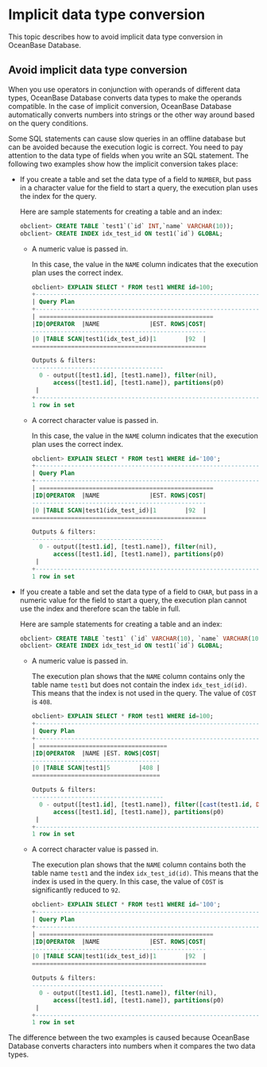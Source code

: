 # Implicit data type conversion

This topic describes how to avoid implicit data type conversion in OceanBase Database.

## Avoid implicit data type conversion

When you use operators in conjunction with operands of different data types, OceanBase Database converts data types to make the operands compatible. In the case of implicit conversion, OceanBase Database automatically converts numbers into strings or the other way around based on the query conditions.

Some SQL statements can cause slow queries in an offline database but can be avoided because the execution logic is correct. You need to pay attention to the data type of fields when you write an SQL statement. The following two examples show how the implicit conversion takes place:

* If you create a table and set the data type of a field to `NUMBER`, but pass in a character value for the field to start a query, the execution plan uses the index for the query.

   Here are sample statements for creating a table and an index:

   ```sql
   obclient> CREATE TABLE `test1`(`id` INT,`name` VARCHAR(10));
   obclient> CREATE INDEX idx_test_id ON test1(`id`) GLOBAL;
   ```

   * A numeric value is passed in.

      In this case, the value in the `NAME` column indicates that the execution plan uses the correct index.

      ```sql
      obclient> EXPLAIN SELECT * FROM test1 WHERE id=100;
      +------------------------------------------------------------------------------------------------------------------------------------------------------------------------------------------------------------------------------------------------------------------------------------------------------------------------------------------------------------------------------------------------------------------------------------+
      | Query Plan                                                                                                                                                                                                                                                                                                                                                                                                                         |
      +------------------------------------------------------------------------------------------------------------------------------------------------------------------------------------------------------------------------------------------------------------------------------------------------------------------------------------------------------------------------------------------------------------------------------------+
      | =================================================
      |ID|OPERATOR  |NAME              |EST. ROWS|COST|
      -------------------------------------------------
      |0 |TABLE SCAN|test1(idx_test_id)|1        |92  |
      =================================================

      Outputs & filters:
      -------------------------------------
        0 - output([test1.id], [test1.name]), filter(nil),
            access([test1.id], [test1.name]), partitions(p0)
       |
      +------------------------------------------------------------------------------------------------------------------------------------------------------------------------------------------------------------------------------------------------------------------------------------------------------------------------------------------------------------------------------------------------------------------------------------+
      1 row in set
      ```

   * A correct character value is passed in.

      In this case, the value in the `NAME` column indicates that the execution plan uses the correct index.

      ```sql
      obclient> EXPLAIN SELECT * FROM test1 WHERE id='100';
      +------------------------------------------------------------------------------------------------------------------------------------------------------------------------------------------------------------------------------------------------------------------------------------------------------------------------------------------------------------------------------------------------------------------------------------+
      | Query Plan                                                                                                                                                                                                                                                                                                                                                                                                                         |
      +------------------------------------------------------------------------------------------------------------------------------------------------------------------------------------------------------------------------------------------------------------------------------------------------------------------------------------------------------------------------------------------------------------------------------------+
      | =================================================
      |ID|OPERATOR  |NAME              |EST. ROWS|COST|
      -------------------------------------------------
      |0 |TABLE SCAN|test1(idx_test_id)|1        |92  |
      =================================================

      Outputs & filters:
      -------------------------------------
        0 - output([test1.id], [test1.name]), filter(nil),
            access([test1.id], [test1.name]), partitions(p0)
       |
      +------------------------------------------------------------------------------------------------------------------------------------------------------------------------------------------------------------------------------------------------------------------------------------------------------------------------------------------------------------------------------------------------------------------------------------+
      1 row in set
      ```

* If you create a table and set the data type of a field to `CHAR`, but pass in a numeric value for the field to start a query, the execution plan cannot use the index and therefore scan the table in full.

   Here are sample statements for creating a table and an index:

   ```sql
   obclient> CREATE TABLE `test1` (`id` VARCHAR(10), `name` VARCHAR(10));
   obclient> CREATE INDEX idx_test_id ON test1(`id`) GLOBAL;
   ```

   * A numeric value is passed in.

      The execution plan shows that the `NAME` column contains only the table name `test1` but does not contain the index `idx_test_id(id)`. This means that the index is not used in the query. The value of `COST` is `408`.

      ```sql
      obclient> EXPLAIN SELECT * FROM test1 WHERE id=100;
      +-----------------------------------------------------------------------------------------------------------------------------------------------------------------------------------------------------------------------------------------------------------------------------------------------------------------------------------------------------------------------------------------------------+
      | Query Plan                                                                                                                                                                                                                                                                                                                                                                                          |
      +-----------------------------------------------------------------------------------------------------------------------------------------------------------------------------------------------------------------------------------------------------------------------------------------------------------------------------------------------------------------------------------------------------+
      | ====================================
      |ID|OPERATOR  |NAME |EST. ROWS|COST|
      ------------------------------------
      |0 |TABLE SCAN|test1|5        |408 |
      ====================================

      Outputs & filters:
      -------------------------------------
        0 - output([test1.id], [test1.name]), filter([cast(test1.id, DECIMAL(-1, -1)) = ?]),
            access([test1.id], [test1.name]), partitions(p0)
       |
      +-----------------------------------------------------------------------------------------------------------------------------------------------------------------------------------------------------------------------------------------------------------------------------------------------------------------------------------------------------------------------------------------------------+
      1 row in set
      ```

   * A correct character value is passed in.

      The execution plan shows that the `NAME` column contains both the table name `test1` and the index `idx_test_id(id)`. This means that the index is used in the query. In this case, the value of `COST` is significantly reduced to `92`.

      ```sql
      obclient> EXPLAIN SELECT * FROM test1 WHERE id='100';
      +------------------------------------------------------------------------------------------------------------------------------------------------------------------------------------------------------------------------------------------------------------------------------------------------------------------------------------------------------------------------------------------------------------------------------------+
      | Query Plan                                                                                                                                                                                                                                                                                                                                                                                                                         |
      +------------------------------------------------------------------------------------------------------------------------------------------------------------------------------------------------------------------------------------------------------------------------------------------------------------------------------------------------------------------------------------------------------------------------------------+
      | =================================================
      |ID|OPERATOR  |NAME              |EST. ROWS|COST|
      -------------------------------------------------
      |0 |TABLE SCAN|test1(idx_test_id)|1        |92  |
      =================================================

      Outputs & filters:
      -------------------------------------
        0 - output([test1.id], [test1.name]), filter(nil),
            access([test1.id], [test1.name]), partitions(p0)
       |
      +------------------------------------------------------------------------------------------------------------------------------------------------------------------------------------------------------------------------------------------------------------------------------------------------------------------------------------------------------------------------------------------------------------------------------------+
      1 row in set
      ```

The difference between the two examples is caused because OceanBase Database converts characters into numbers when it compares the two data types.
